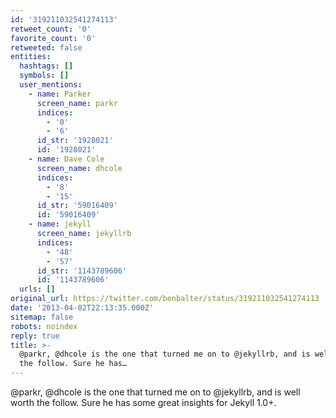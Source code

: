 ```yaml
---
id: '319211032541274113'
retweet_count: '0'
favorite_count: '0'
retweeted: false
entities:
  hashtags: []
  symbols: []
  user_mentions:
    - name: Parker
      screen_name: parkr
      indices:
        - '0'
        - '6'
      id_str: '1928021'
      id: '1928021'
    - name: Dave Cole
      screen_name: dhcole
      indices:
        - '8'
        - '15'
      id_str: '59016409'
      id: '59016409'
    - name: jekyll
      screen_name: jekyllrb
      indices:
        - '48'
        - '57'
      id_str: '1143789606'
      id: '1143789606'
  urls: []
original_url: https://twitter.com/benbalter/status/319211032541274113
date: '2013-04-02T22:13:35.000Z'
sitemap: false
robots: noindex
reply: true
title: >-
  @parkr, @dhcole is the one that turned me on to @jekyllrb, and is well worth
  the follow. Sure he has…
---
```


@parkr, @dhcole is the one that turned me on to @jekyllrb, and is well worth the follow. Sure he has some great insights for Jekyll 1.0+.